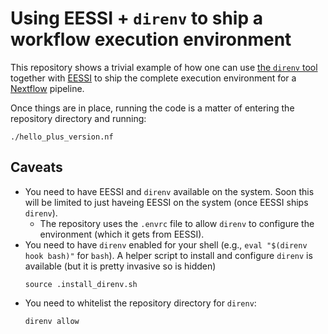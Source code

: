 # Using EESSI + `direnv` to ship a workflow execution environment

This repository shows a trivial example of how one can use [the `direnv` tool](https://direnv.net/) together with [EESSI](https://eessi.github.io/docs/)
to ship the complete execution environment for a [Nextflow](https://www.nextflow.io/) pipeline.

Once things are in place, running the code is a matter of entering the repository directory and running:
```
./hello_plus_version.nf
```

## Caveats
* You need to have EESSI and `direnv` available on the system. Soon this will be limited to just haveing EESSI on the system (once EESSI ships `direnv`).
  * The repository uses the `.envrc` file to allow `direnv` to configure the environment (which it gets from EESSI).
* You need to have `direnv` enabled for your shell (e.g., `eval "$(direnv hook bash)"` for `bash`). A helper script to install and configure `direnv` is available
  (but it is pretty invasive so is hidden)
  ```
  source .install_direnv.sh
  ```
* You need to whitelist the repository directory for `direnv`:
  ```
  direnv allow
  ```
